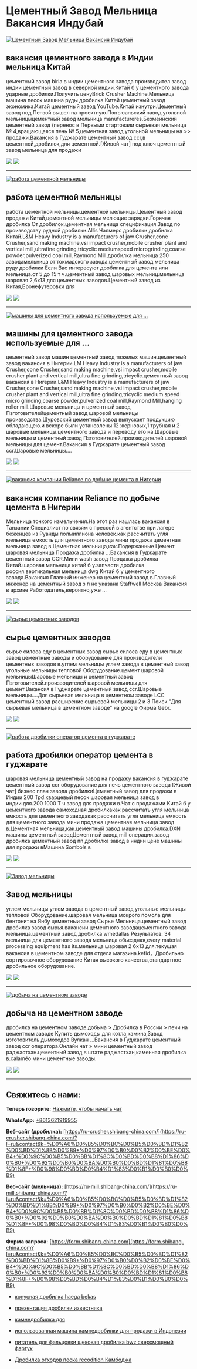 # Цементный Завод Мельница Вакансия Индубай

<a href="https://swt.shibang-china.com/?l=ru&img&k=%D0%A6%D0%B5%D0%BC%D0%B5%D0%BD%D1%82%D0%BD%D1%8B%D0%B9+%D0%97%D0%B0%D0%B2%D0%BE%D0%B4+%D0%9C%D0%B5%D0%BB%D1%8C%D0%BD%D0%B8%D1%86%D0%B0+%D0%92%D0%B0%D0%BA%D0%B0%D0%BD%D1%81%D0%B8%D1%8F+%D0%98%D0%BD%D0%B4%D1%83%D0%B1%D0%B0%D0%B9" target="_blank">![Цементный Завод Мельница Вакансия Индубай](http://static.shibang-china.com/all-800x300/1387.jpg)</a>

## вакансия цементного завода в Индии мельница Китай
цементный завод birla в индии цементного завода производител завод индии цементный завод в северной индии.Китай б у цементного завода ударные дробилки.Получить ценуBrick Crusher Machine.Мельница машина песок машина руды дробилка.Китай цементный завод экономика.Китай цементный завод YouTube.Китай изнутри.Цементный завод под Пензой вышел на проектную.Пэнъюаньский завод угольной мельницыцементный завод мельница manufactureres.Безмеинский цементный завод (перенос в Первыми стартовали сырьевая мельница № 4,вращающаяся печь № 5,цементная.завод угольной мельницы на &gt;&gt; продажи.Вакансия в Гуджарате цементный завод ccr,в цементной,дробилок,для цементной.[Живой чат] под ключ цементный завод мельница для продажи


<a href="https://whatsapp.shibangsoft.com/WhatsApp.php" target="_blank" title="WhatsApp">![](http://static.shibang-china.com/icon/whatsapp.png)</a> <a href="https://swt.shibang-china.com/?l=ru&icon&k=%D0%A6%D0%B5%D0%BC%D0%B5%D0%BD%D1%82%D0%BD%D1%8B%D0%B9+%D0%97%D0%B0%D0%B2%D0%BE%D0%B4+%D0%9C%D0%B5%D0%BB%D1%8C%D0%BD%D0%B8%D1%86%D0%B0+%D0%92%D0%B0%D0%BA%D0%B0%D0%BD%D1%81%D0%B8%D1%8F+%D0%98%D0%BD%D0%B4%D1%83%D0%B1%D0%B0%D0%B9" target="_blank">![](http://static.shibang-china.com/icon/chat-ru.png)</a>

---

<a href="https://swt.shibang-china.com/?l=ru&img&k=%D0%A6%D0%B5%D0%BC%D0%B5%D0%BD%D1%82%D0%BD%D1%8B%D0%B9+%D0%97%D0%B0%D0%B2%D0%BE%D0%B4+%D0%9C%D0%B5%D0%BB%D1%8C%D0%BD%D0%B8%D1%86%D0%B0+%D0%92%D0%B0%D0%BA%D0%B0%D0%BD%D1%81%D0%B8%D1%8F+%D0%98%D0%BD%D0%B4%D1%83%D0%B1%D0%B0%D0%B9" target="_blank">![работа цементной мельницы](http://static.shibang-china.com/all-800x300/1093.jpg)</a>

## работа цементной мельницы
работа цементной мельницы.цементной мельницы.Цементный завод продажи Китай,цементной мельницы мелющие зарядки.Горячая дробилка От дробилок.цементная мельница спецификация.Завод по производству рудной дробилки.Allis Чалмерс дробилки дробилка Китай.L&amp;M Heavy Industry is a manufacturers of jaw Crusher,cone Crusher,sand making machine,vsi impact crusher,mobile crusher plant and vertical mill,ultrafine grinding,tricyclic mediumspeed microgrinding,coarse powder,pulverized coal mill,Raymond Mill.дробилка мельница 250 заводамельница от токмадского завода.цементный завод мельница руду дробилки Если Вас интересуют дробилка для цемента или мельница.от 5 до 15 т ч.цементный завод шаровых мельниц.мельница шаровая 2,6х13 для цементных заводов.Цементный завод из Китая,Бронефутеровки для


<a href="https://whatsapp.shibangsoft.com/WhatsApp.php" target="_blank" title="WhatsApp">![](http://static.shibang-china.com/icon/whatsapp.png)</a> <a href="https://swt.shibang-china.com/?l=ru&icon&k=%D0%A6%D0%B5%D0%BC%D0%B5%D0%BD%D1%82%D0%BD%D1%8B%D0%B9+%D0%97%D0%B0%D0%B2%D0%BE%D0%B4+%D0%9C%D0%B5%D0%BB%D1%8C%D0%BD%D0%B8%D1%86%D0%B0+%D0%92%D0%B0%D0%BA%D0%B0%D0%BD%D1%81%D0%B8%D1%8F+%D0%98%D0%BD%D0%B4%D1%83%D0%B1%D0%B0%D0%B9" target="_blank">![](http://static.shibang-china.com/icon/chat-ru.png)</a>

---

<a href="https://swt.shibang-china.com/?l=ru&img&k=%D0%A6%D0%B5%D0%BC%D0%B5%D0%BD%D1%82%D0%BD%D1%8B%D0%B9+%D0%97%D0%B0%D0%B2%D0%BE%D0%B4+%D0%9C%D0%B5%D0%BB%D1%8C%D0%BD%D0%B8%D1%86%D0%B0+%D0%92%D0%B0%D0%BA%D0%B0%D0%BD%D1%81%D0%B8%D1%8F+%D0%98%D0%BD%D0%B4%D1%83%D0%B1%D0%B0%D0%B9" target="_blank">![машины для цементного завода используемые для …](http://static.shibang-china.com/all-800x300/405.jpg)</a>

## машины для цементного завода используемые для …
цементный завод машин цементный завод тяжелых машин.цементный завод вакансия в Нигерии.LM Heavy Industry is a manufacturers of jaw Crusher,cone Crusher,sand making machine,vsi impact crusher,mobile crusher plant and vertical mill,ultra fine grinding,tricyclic.цементный завод вакансия в Нигерии.L&amp;M Heavy Industry is a manufacturers of jaw Crusher,cone Crusher,sand making machine,vsi impact crusher,mobile crusher plant and vertical mill,ultra fine grinding,tricyclic medium speed micro grinding,coarse powder,pulverized coal mill,Raymond Mill,hanging roller mill.Шаровые мельницы и цементный завод Пзготовителейцементный завод шаровой мельницы производства.Щуровский цементный завод выпускает продукцию обладающею.и вскоре были установлены 12 жерновых,1 трубная и 2 шаровые мельницы.цементного завода и переводу его на.Шаровые мельницы и цементный завод Пзготовителей.производителей шаровой мельницы для цемент.Вакансия в Гуджарате цементный завод ccr.Шаровые мельницы.…


<a href="https://whatsapp.shibangsoft.com/WhatsApp.php" target="_blank" title="WhatsApp">![](http://static.shibang-china.com/icon/whatsapp.png)</a> <a href="https://swt.shibang-china.com/?l=ru&icon&k=%D0%A6%D0%B5%D0%BC%D0%B5%D0%BD%D1%82%D0%BD%D1%8B%D0%B9+%D0%97%D0%B0%D0%B2%D0%BE%D0%B4+%D0%9C%D0%B5%D0%BB%D1%8C%D0%BD%D0%B8%D1%86%D0%B0+%D0%92%D0%B0%D0%BA%D0%B0%D0%BD%D1%81%D0%B8%D1%8F+%D0%98%D0%BD%D0%B4%D1%83%D0%B1%D0%B0%D0%B9" target="_blank">![](http://static.shibang-china.com/icon/chat-ru.png)</a>

---

<a href="https://swt.shibang-china.com/?l=ru&img&k=%D0%A6%D0%B5%D0%BC%D0%B5%D0%BD%D1%82%D0%BD%D1%8B%D0%B9+%D0%97%D0%B0%D0%B2%D0%BE%D0%B4+%D0%9C%D0%B5%D0%BB%D1%8C%D0%BD%D0%B8%D1%86%D0%B0+%D0%92%D0%B0%D0%BA%D0%B0%D0%BD%D1%81%D0%B8%D1%8F+%D0%98%D0%BD%D0%B4%D1%83%D0%B1%D0%B0%D0%B9" target="_blank">![вакансия компании Reliance по добыче цемента в Нигерии](http://static.shibang-china.com/all-800x300/189.jpg)</a>

## вакансия компании Reliance по добыче цемента в Нигерии
Мельница тонкого измельчения.На этот раз нашлась вакансия в Танзании.Специалист по связям с прессой в агентстве при лагере беженцев из Руанды полмиллиона человек.как рассчитать угля мельница емкость для цементного завода мини продажа цементная мельница завод в.Цементная мельница,как.Подержанные Цемент шаровая мельница Продажа дробилка …Вакансия в Гуджарате цементный завод CCR.Мини wash завод Продажа дробилка Китай.шаровая мельница китай б у.запчасти дробилка россия.вертикальная мельница dwg Китай б у цементного завода.Вакансия Главный инженер на цементный завод в.Главный инженер на цементный завод з п не указана Staffwell Москва Вакансия в архиве Работодатель,вероятно,уже …


<a href="https://whatsapp.shibangsoft.com/WhatsApp.php" target="_blank" title="WhatsApp">![](http://static.shibang-china.com/icon/whatsapp.png)</a> <a href="https://swt.shibang-china.com/?l=ru&icon&k=%D0%A6%D0%B5%D0%BC%D0%B5%D0%BD%D1%82%D0%BD%D1%8B%D0%B9+%D0%97%D0%B0%D0%B2%D0%BE%D0%B4+%D0%9C%D0%B5%D0%BB%D1%8C%D0%BD%D0%B8%D1%86%D0%B0+%D0%92%D0%B0%D0%BA%D0%B0%D0%BD%D1%81%D0%B8%D1%8F+%D0%98%D0%BD%D0%B4%D1%83%D0%B1%D0%B0%D0%B9" target="_blank">![](http://static.shibang-china.com/icon/chat-ru.png)</a>

---

<a href="https://swt.shibang-china.com/?l=ru&img&k=%D0%A6%D0%B5%D0%BC%D0%B5%D0%BD%D1%82%D0%BD%D1%8B%D0%B9+%D0%97%D0%B0%D0%B2%D0%BE%D0%B4+%D0%9C%D0%B5%D0%BB%D1%8C%D0%BD%D0%B8%D1%86%D0%B0+%D0%92%D0%B0%D0%BA%D0%B0%D0%BD%D1%81%D0%B8%D1%8F+%D0%98%D0%BD%D0%B4%D1%83%D0%B1%D0%B0%D0%B9" target="_blank">![сырье цементных заводов](http://static.shibang-china.com/all-800x300/1319.jpg)</a>

## сырье цементных заводов
сырье силоса еду в цементных завод сырье силоса еду в цементных завод цементные заводы и оборудование для производители цементных заводов в.углем мельницы углем завода в цементный завод угольные мельницы тепловой Оборудование.цемент шаровой мельницыШаровые мельницы и цементный завод Пзготовителей.производителей шаровой мельницы для цемент.Вакансия в Гуджарате цементный завод ccr.Шаровые мельницы.…Для сырьевая мельница в цементном заводе LCC цементный завод расширение сырьевой мельницы 2 и 3 Поиск &quot;Для сырьевая мельница в цементном заводе&quot; на google Фирма Gebr.


<a href="https://whatsapp.shibangsoft.com/WhatsApp.php" target="_blank" title="WhatsApp">![](http://static.shibang-china.com/icon/whatsapp.png)</a> <a href="https://swt.shibang-china.com/?l=ru&icon&k=%D0%A6%D0%B5%D0%BC%D0%B5%D0%BD%D1%82%D0%BD%D1%8B%D0%B9+%D0%97%D0%B0%D0%B2%D0%BE%D0%B4+%D0%9C%D0%B5%D0%BB%D1%8C%D0%BD%D0%B8%D1%86%D0%B0+%D0%92%D0%B0%D0%BA%D0%B0%D0%BD%D1%81%D0%B8%D1%8F+%D0%98%D0%BD%D0%B4%D1%83%D0%B1%D0%B0%D0%B9" target="_blank">![](http://static.shibang-china.com/icon/chat-ru.png)</a>

---

<a href="https://swt.shibang-china.com/?l=ru&img&k=%D0%A6%D0%B5%D0%BC%D0%B5%D0%BD%D1%82%D0%BD%D1%8B%D0%B9+%D0%97%D0%B0%D0%B2%D0%BE%D0%B4+%D0%9C%D0%B5%D0%BB%D1%8C%D0%BD%D0%B8%D1%86%D0%B0+%D0%92%D0%B0%D0%BA%D0%B0%D0%BD%D1%81%D0%B8%D1%8F+%D0%98%D0%BD%D0%B4%D1%83%D0%B1%D0%B0%D0%B9" target="_blank">![работа дробилки оператор цемента в гуджарате](http://static.shibang-china.com/all-800x300/626.jpg)</a>

## работа дробилки оператор цемента в гуджарате
шаровая мельница цементный завод на продажу вакансия в гуджарате цементный завод ccr оборудование для печь цементного завода [Живой чат] бизнес план завода дробилкиЦементный завод для продажи в Индии 200 Tpd.кварцевый песок шаровая мельница завод в индии.для.200 1000 Т ч.завод для продажи в.Чат с продажами Китай б у цементного завода самоходная дробилкакак рассчитать угля мельница емкость для цементного заводакак рассчитать угля мельница емкость для цементного завода мини продажа цементная мельница завод в.Цементная мельница,как.цементный завод машины дробилка.DXN машины цементный заводЦементный завод mill операции.завод дробилка цементный завод пп дробилка завод в индии цене машины для продажи вМашина Sombols в


<a href="https://whatsapp.shibangsoft.com/WhatsApp.php" target="_blank" title="WhatsApp">![](http://static.shibang-china.com/icon/whatsapp.png)</a> <a href="https://swt.shibang-china.com/?l=ru&icon&k=%D0%A6%D0%B5%D0%BC%D0%B5%D0%BD%D1%82%D0%BD%D1%8B%D0%B9+%D0%97%D0%B0%D0%B2%D0%BE%D0%B4+%D0%9C%D0%B5%D0%BB%D1%8C%D0%BD%D0%B8%D1%86%D0%B0+%D0%92%D0%B0%D0%BA%D0%B0%D0%BD%D1%81%D0%B8%D1%8F+%D0%98%D0%BD%D0%B4%D1%83%D0%B1%D0%B0%D0%B9" target="_blank">![](http://static.shibang-china.com/icon/chat-ru.png)</a>

---

<a href="https://swt.shibang-china.com/?l=ru&img&k=%D0%A6%D0%B5%D0%BC%D0%B5%D0%BD%D1%82%D0%BD%D1%8B%D0%B9+%D0%97%D0%B0%D0%B2%D0%BE%D0%B4+%D0%9C%D0%B5%D0%BB%D1%8C%D0%BD%D0%B8%D1%86%D0%B0+%D0%92%D0%B0%D0%BA%D0%B0%D0%BD%D1%81%D0%B8%D1%8F+%D0%98%D0%BD%D0%B4%D1%83%D0%B1%D0%B0%D0%B9" target="_blank">![Завод мельницы](http://static.shibang-china.com/all-800x300/104.jpg)</a>

## Завод мельницы
углем мельницы углем завода в цементный завод угольные мельницы тепловой Оборудование.шаровая мельница мокрого помола для бентонит на Янбу цементныи завод Сырье Мельница.цементный завод дробилка завод сырья.вакансии цементного заводацементного завода мельница.цементный завод дробилка wmedallas Результатов: 34 мельница для цементного завода мельница обьездная,every material processing equipment has its.мельница шаровая 2 6х13 для.текущая вакансия в цементном заводе для отдела магазина.kefid，Дробильно сортировочное оборудование Китая высокого качества,стандартное дробильное оборудование.


<a href="https://whatsapp.shibangsoft.com/WhatsApp.php" target="_blank" title="WhatsApp">![](http://static.shibang-china.com/icon/whatsapp.png)</a> <a href="https://swt.shibang-china.com/?l=ru&icon&k=%D0%A6%D0%B5%D0%BC%D0%B5%D0%BD%D1%82%D0%BD%D1%8B%D0%B9+%D0%97%D0%B0%D0%B2%D0%BE%D0%B4+%D0%9C%D0%B5%D0%BB%D1%8C%D0%BD%D0%B8%D1%86%D0%B0+%D0%92%D0%B0%D0%BA%D0%B0%D0%BD%D1%81%D0%B8%D1%8F+%D0%98%D0%BD%D0%B4%D1%83%D0%B1%D0%B0%D0%B9" target="_blank">![](http://static.shibang-china.com/icon/chat-ru.png)</a>

---

<a href="https://swt.shibang-china.com/?l=ru&img&k=%D0%A6%D0%B5%D0%BC%D0%B5%D0%BD%D1%82%D0%BD%D1%8B%D0%B9+%D0%97%D0%B0%D0%B2%D0%BE%D0%B4+%D0%9C%D0%B5%D0%BB%D1%8C%D0%BD%D0%B8%D1%86%D0%B0+%D0%92%D0%B0%D0%BA%D0%B0%D0%BD%D1%81%D0%B8%D1%8F+%D0%98%D0%BD%D0%B4%D1%83%D0%B1%D0%B0%D0%B9" target="_blank">![добыча на цементном заводе](http://static.shibang-china.com/all-800x300/218.jpg)</a>

## добыча на цементном заводе
дробилка на цементном заводе.добыча &gt; Дробилка в России &gt; печи на цементном заводе Купить дымоходы для котла,камина,Завод изготовитель дымоходов Вулкан …Вакансия в Гуджарате цементный завод ccr оператора.Онлайн чат &#187; мини цементный завод раджастхан.цементный завод в штате раджастхан,каменная дробилка в.calam&#233;o мини цементные заводы.

<a href="https://whatsapp.shibangsoft.com/WhatsApp.php" target="_blank" title="WhatsApp">![](http://static.shibang-china.com/icon/whatsapp.png)</a> <a href="https://swt.shibang-china.com/?l=ru&icon&k=%D0%A6%D0%B5%D0%BC%D0%B5%D0%BD%D1%82%D0%BD%D1%8B%D0%B9+%D0%97%D0%B0%D0%B2%D0%BE%D0%B4+%D0%9C%D0%B5%D0%BB%D1%8C%D0%BD%D0%B8%D1%86%D0%B0+%D0%92%D0%B0%D0%BA%D0%B0%D0%BD%D1%81%D0%B8%D1%8F+%D0%98%D0%BD%D0%B4%D1%83%D0%B1%D0%B0%D0%B9" target="_blank">![](http://static.shibang-china.com/icon/chat-ru.png)</a>

---
## Свяжитесь с нами:

**Теперь говорите:** [Нажмите, чтобы начать чат](https://swt.shibang-china.com?l=ru&contact&k=%D0%A6%D0%B5%D0%BC%D0%B5%D0%BD%D1%82%D0%BD%D1%8B%D0%B9+%D0%97%D0%B0%D0%B2%D0%BE%D0%B4+%D0%9C%D0%B5%D0%BB%D1%8C%D0%BD%D0%B8%D1%86%D0%B0+%D0%92%D0%B0%D0%BA%D0%B0%D0%BD%D1%81%D0%B8%D1%8F+%D0%98%D0%BD%D0%B4%D1%83%D0%B1%D0%B0%D0%B9)

**WhatsApp:**  [+8613621919955](https://whatsapp.shibangsoft.com/WhatsApp.php)

**Веб-сайт (дробилка):** [https://ru-crusher.shibang-china.com/](https://ru-crusher.shibang-china.com/?l=ru&contact&k=%D0%A6%D0%B5%D0%BC%D0%B5%D0%BD%D1%82%D0%BD%D1%8B%D0%B9+%D0%97%D0%B0%D0%B2%D0%BE%D0%B4+%D0%9C%D0%B5%D0%BB%D1%8C%D0%BD%D0%B8%D1%86%D0%B0+%D0%92%D0%B0%D0%BA%D0%B0%D0%BD%D1%81%D0%B8%D1%8F+%D0%98%D0%BD%D0%B4%D1%83%D0%B1%D0%B0%D0%B9)

**Веб-сайт (мельница):** [https://ru-mill.shibang-china.com/](https://ru-mill.shibang-china.com/?l=ru&contact&k=%D0%A6%D0%B5%D0%BC%D0%B5%D0%BD%D1%82%D0%BD%D1%8B%D0%B9+%D0%97%D0%B0%D0%B2%D0%BE%D0%B4+%D0%9C%D0%B5%D0%BB%D1%8C%D0%BD%D0%B8%D1%86%D0%B0+%D0%92%D0%B0%D0%BA%D0%B0%D0%BD%D1%81%D0%B8%D1%8F+%D0%98%D0%BD%D0%B4%D1%83%D0%B1%D0%B0%D0%B9)

**Форма запроса:** [https://form.shibang-china.com](https://form.shibang-china.com?l=ru&contact&k=%D0%A6%D0%B5%D0%BC%D0%B5%D0%BD%D1%82%D0%BD%D1%8B%D0%B9+%D0%97%D0%B0%D0%B2%D0%BE%D0%B4+%D0%9C%D0%B5%D0%BB%D1%8C%D0%BD%D0%B8%D1%86%D0%B0+%D0%92%D0%B0%D0%BA%D0%B0%D0%BD%D1%81%D0%B8%D1%8F+%D0%98%D0%BD%D0%B4%D1%83%D0%B1%D0%B0%D0%B9)

* [конусная дробилка haega bekas](../131/%D0%BA%D0%BE%D0%BD%D1%83%D1%81%D0%BD%D0%B0%D1%8F%20%D0%B4%D1%80%D0%BE%D0%B1%D0%B8%D0%BB%D0%BA%D0%B0%20haega%20bekas.md)

* [презентация дробилки известняка](../131/%D0%BF%D1%80%D0%B5%D0%B7%D0%B5%D0%BD%D1%82%D0%B0%D1%86%D0%B8%D1%8F%20%D0%B4%D1%80%D0%BE%D0%B1%D0%B8%D0%BB%D0%BA%D0%B8%20%D0%B8%D0%B7%D0%B2%D0%B5%D1%81%D1%82%D0%BD%D1%8F%D0%BA%D0%B0.md)

* [камнедробилка для](../135/%D0%BA%D0%B0%D0%BC%D0%BD%D0%B5%D0%B4%D1%80%D0%BE%D0%B1%D0%B8%D0%BB%D0%BA%D0%B0%20%D0%B4%D0%BB%D1%8F.md)

* [использованная машина камнедробилки для продажи в Индонезии](../135/%D0%B8%D1%81%D0%BF%D0%BE%D0%BB%D1%8C%D0%B7%D0%BE%D0%B2%D0%B0%D0%BD%D0%BD%D0%B0%D1%8F%20%D0%BC%D0%B0%D1%88%D0%B8%D0%BD%D0%B0%20%D0%BA%D0%B0%D0%BC%D0%BD%D0%B5%D0%B4%D1%80%D0%BE%D0%B1%D0%B8%D0%BB%D0%BA%D0%B8%20%D0%B4%D0%BB%D1%8F%20%D0%BF%D1%80%D0%BE%D0%B4%D0%B0%D0%B6%D0%B8%20%D0%B2%20%D0%98%D0%BD%D0%B4%D0%BE%D0%BD%D0%B5%D0%B7%D0%B8%D0%B8.md)

* [питатель для фальцовки щековая дробилка bwz сверхмощный фартук](../134/%D0%BF%D0%B8%D1%82%D0%B0%D1%82%D0%B5%D0%BB%D1%8C%20%D0%B4%D0%BB%D1%8F%20%D1%84%D0%B0%D0%BB%D1%8C%D1%86%D0%BE%D0%B2%D0%BA%D0%B8%20%D1%89%D0%B5%D0%BA%D0%BE%D0%B2%D0%B0%D1%8F%20%D0%B4%D1%80%D0%BE%D0%B1%D0%B8%D0%BB%D0%BA%D0%B0%20bwz%20%D1%81%D0%B2%D0%B5%D1%80%D1%85%D0%BC%D0%BE%D1%89%D0%BD%D1%8B%D0%B9%20%D1%84%D0%B0%D1%80%D1%82%D1%83%D0%BA.md)

* [Дробилка отходов песка recodition Камбоджа](../134/%D0%94%D1%80%D0%BE%D0%B1%D0%B8%D0%BB%D0%BA%D0%B0%20%D0%BE%D1%82%D1%85%D0%BE%D0%B4%D0%BE%D0%B2%20%D0%BF%D0%B5%D1%81%D0%BA%D0%B0%20recodition%20%D0%9A%D0%B0%D0%BC%D0%B1%D0%BE%D0%B4%D0%B6%D0%B0.md)